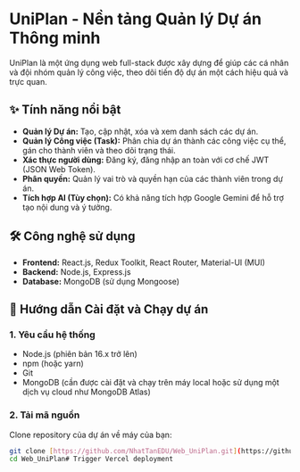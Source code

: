 # UniPlan - Nền tảng Quản lý Dự án Thông minh

UniPlan là một ứng dụng web full-stack được xây dựng để giúp các cá nhân và đội nhóm quản lý công việc, theo dõi tiến độ dự án một cách hiệu quả và trực quan.

## ✨ Tính năng nổi bật

- **Quản lý Dự án:** Tạo, cập nhật, xóa và xem danh sách các dự án.
- **Quản lý Công việc (Task):** Phân chia dự án thành các công việc cụ thể, gán cho thành viên và theo dõi trạng thái.
- **Xác thực người dùng:** Đăng ký, đăng nhập an toàn với cơ chế JWT (JSON Web Token).
- **Phân quyền:** Quản lý vai trò và quyền hạn của các thành viên trong dự án.
- **Tích hợp AI (Tùy chọn):** Có khả năng tích hợp Google Gemini để hỗ trợ tạo nội dung và ý tưởng.



## 🛠️ Công nghệ sử dụng

* **Frontend:** React.js, Redux Toolkit, React Router, Material-UI (MUI)
* **Backend:** Node.js, Express.js
* **Database:** MongoDB (sử dụng Mongoose)

## 🚀 Hướng dẫn Cài đặt và Chạy dự án

### 1. Yêu cầu hệ thống

* Node.js (phiên bản 16.x trở lên)
* npm (hoặc yarn)
* Git
* MongoDB (cần được cài đặt và chạy trên máy local hoặc sử dụng một dịch vụ cloud như MongoDB Atlas)

### 2. Tải mã nguồn

Clone repository của dự án về máy của bạn:

```bash
git clone [https://github.com/NhatTanEDU/Web_UniPlan.git](https://github.com/NhatTanEDU/Web_UniPlan.git)
cd Web_UniPlan#   T r i g g e r   V e r c e l   d e p l o y m e n t  
 